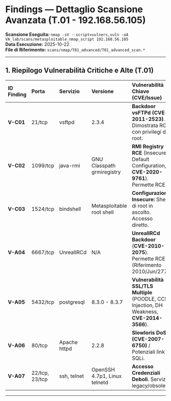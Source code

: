 # Findings — Dettaglio Scansione Avanzata (T.01 - 192.168.56.105)

**Scansione Eseguita:** `nmap -sV --script=vulners,vuln -oA VA_lab/scans/metasploitable_nmap_script 192.168.56.105`  
**Data Esecuzione:** 2025-10-22  
**File di Riferimento:** `scans/nmap/T01_advanced/T01_advanced_scan.*`

---

## 1. Riepilogo Vulnerabilità Critiche e Alte (T.01)

| ID Finding | Porta | Servizio | Versione | Vulnerabilità Chiave (CVE/Issue) | Gravità (CVSS) | PoC (Prossimo Step) |
| :--- | :--- | :--- | :--- | :--- | :--- | :--- |
| **V-C01** | 21/tcp | vsftpd | 2.3.4 | **Backdoor vsFTPd (CVE-2011-2523)**. Dimostrata RCE con privilegi di root. | **CRITICA** (CVSS v3.x) | Metasploit |
| **V-C02** | 1099/tcp | java-rmi | GNU Classpath grmiregistry | **RMI Registry RCE** (Insecure Default Configuration, **CVE-2020-9761**). Permette RCE. | **CRITICA** (CVSS v3.x) | Metasploit |
| **V-C03** | 1524/tcp | bindshell | Metasploitable root shell | **Configurazione Insecure:** Shell di root in ascolto. Accesso diretto. | **CRITICA** | Netcat/Telnet |
| **V-A04** | 6667/tcp | UnrealIRCd | N/A | **UnrealIRCd Backdoor** (**CVE-2010-2075**). Permette RCE (Riferimento 2010/Jun/277). | **ALTA** (CVSS v2.0) | Metasploit |
| **V-A05** | 5432/tcp | postgresql | 8.3.0 - 8.3.7 | **Vulnerabilità SSL/TLS Multiple** (POODLE, CCS Injection, DH Weakness, **CVE-2014-3566**). | **MEDIA** (CVSS v.20) | Test Credenziali di Default |
| **V-A06** | 80/tcp | Apache httpd | 2.2.8 | **Slowloris DoS (CVE-2007-6750)** / Potenziali link a SQLi. | **MEDIA** (CVSS v2.0) | N/A (Focus RCE/Accesso) |
| **V-A07** | 22/tcp, 23/tcp | ssh, telnet | OpenSSH 4.7p1, Linux telnetd | **Accesso Credenziali Deboli**. Servizi legacy/obsoleti. | **ALTA** | Tentativo di Brute-force/Default |

---